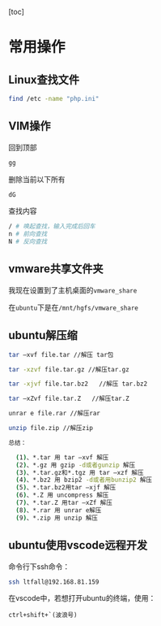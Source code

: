[toc]

# 常用操作

## Linux查找文件

```bash
find /etc -name "php.ini"
```

## VIM操作

回到顶部

```bash
gg
```

删除当前以下所有

```bash
dG
```

查找内容

```bash
/ # 唤起查找，输入完成后回车
n # 前向查找
N # 反向查找
```

## vmware共享文件夹

我现在设置到了主机桌面的`vmware_share`

在`ubuntu`下是在`/mnt/hgfs/vmware_share`

## ubuntu解压缩

```bash
tar –xvf file.tar //解压 tar包

tar -xzvf file.tar.gz //解压tar.gz

tar -xjvf file.tar.bz2   //解压 tar.bz2

tar –xZvf file.tar.Z   //解压tar.Z

unrar e file.rar //解压rar

unzip file.zip //解压zip

总结：

  (1)、*.tar 用 tar –xvf 解压
  (2)、*.gz 用 gzip -d或者gunzip 解压
  (3)、*.tar.gz和*.tgz 用 tar –xzf 解压
  (4)、*.bz2 用 bzip2 -d或者用bunzip2 解压
  (5)、*.tar.bz2用tar –xjf 解压
  (6)、*.Z 用 uncompress 解压
  (7)、*.tar.Z 用tar –xZf 解压
  (8)、*.rar 用 unrar e解压
  (9)、*.zip 用 unzip 解压
```

## ubuntu使用vscode远程开发

命令行下ssh命令：

```bash
ssh ltfall@192.168.81.159
```

在vscode中，若想打开ubuntu的终端，使用：

```
ctrl+shift+`(波浪号)
```

